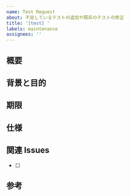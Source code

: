 ```yaml
---
name: Test Request
about: 不足しているテストの追加や既存のテストの修正
title: '[test] '
labels: maintenance
assignees: ''
---
```


## 概要


## 背景と目的


## 期限


## 仕様


## 関連 Issues

- [ ] 

## 参考
